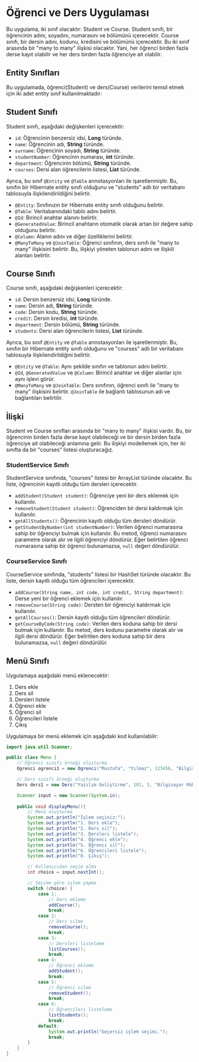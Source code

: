 # Öğrenci ve Ders Uygulaması

Bu uygulama, iki sınıf olacaktır: Student ve Course. Student sınıfı, bir öğrencinin adını, soyadını, numarasını ve bölümünü içerecektir. Course sınıfı, bir dersin adını, kodunu, kredisini ve bölümünü içerecektir. Bu iki sınıf arasında bir "many to many" ilişkisi olacaktır. Yani, her öğrenci birden fazla derse kayıt olabilir ve her ders birden fazla öğrenciye ait olabilir.

## Entity Sınıfları
Bu uygulamada, öğrenci(Student) ve ders(Course) verilerini temsil etmek için iki adet entity sınıf kullanılmaktadır:

## Student Sınıfı

Student sınıfı, aşağıdaki değişkenleri içerecektir:

- `id`: Öğrencinin benzersiz idsi, **Long** türünde.
- `name`: Öğrencinin adı, **String** türünde.
- `surname`: Öğrencinin soyadı, **String** türünde.
- `studentNumber`: Öğrencinin numarası, **int** türünde.
- `department`: Öğrencinin bölümü, **String** türünde.
- `courses`: Dersi alan öğrencilerin listesi, **List<Course>** türünde.

Ayrıca, bu sınıf `@Entity` ve `@Table` annotasyonları ile işaretlenmiştir. Bu, sınıfın bir Hibernate entity sınıfı olduğunu ve "students" adlı bir veritabanı tablosuyla ilişkilendirildiğini belirtir.

- `@Entity`: Sınıfınızın bir Hibernate entity sınıfı olduğunu belirtir.
- `@Table`: Veritabanındaki tablo adını belirtir.
- `@Id`: Birincil anahtar alanını belirtir.
- `@GeneratedValue`: Birincil anahtarın otomatik olarak artan bir değere sahip olduğunu belirtir.
- `@Column`: Alanın adını ve diğer özelliklerini belirtir.
- `@ManyToMany` ve `@JoinTable`: Öğrenci sınıfının, ders sınıfı ile "many to many" ilişkisini belirtir. Bu, ilişkiyi yöneten tablonun adını ve ilişkili alanları belirtir.

## Course Sınıfı

Course sınıfı, aşağıdaki değişkenleri içerecektir:

- `id`: Dersin benzersiz idsi, **Long** türünde.
- `name`: Dersin adı, **String** türünde.
- `code`: Dersin kodu, **String** türünde.
- `credit`: Dersin kredisi, **int** türünde.
- `department`: Dersin bölümü, **String** türünde.
- `students`: Dersi alan öğrencilerin listesi, **List<Student>** türünde.

Ayrıca, bu sınıf `@Entity` ve `@Table` annotasyonları ile işaretlenmiştir. Bu, sınıfın bir Hibernate entity sınıfı olduğunu ve "courses" adlı bir veritabanı tablosuyla ilişkilendirildiğini belirtir.

- `@Entity` ve `@Table`: Aynı şekilde sınıfın ve tablonun adını belirtir.
- `@Id`, `@GeneratedValue` ve `@Column`: Birincil anahtar ve diğer alanlar için aynı işlevi görür.
- `@ManyToMany` ve `@JoinTable`: Ders sınıfının, öğrenci sınıfı ile "many to many" ilişkisini belirtir. `@JoinTable` ile bağlantı tablosunun adı ve bağlantıları belirtilir.

## İlişki

Student ve Course sınıfları arasında bir "many to many" ilişkisi vardır. Bu, bir öğrencinin birden fazla derse kayıt olabileceği ve bir dersin birden fazla öğrenciye ait olabileceği anlamına gelir. Bu ilişkiyi modellemek için, her iki sınıfta da bir "courses" listesi oluşturacağız.

### StudentService Sınıfı

StudentService sınıfında, "courses" listesi bir ArrayList türünde olacaktır. Bu liste, öğrencinin kayıtlı olduğu tüm dersleri içerecektir.

- `addStudent(Student student)`: Öğrenciye yeni bir ders eklemek için kullanılır.
- `removeStudent(Student student)`: Öğrenciden bir dersi kaldırmak için kullanılır.
- `getAllStudents()`: Öğrencinin kayıtlı olduğu tüm dersleri döndürür.
- `getStudentByNumber(int studentNumber)`: Verilen öğrenci numarasına sahip bir öğrenciyi bulmak için kullanılır. Bu metod, öğrenci numarasını parametre olarak alır ve ilgili öğrenciyi döndürür. Eğer belirtilen öğrenci numarasına sahip bir öğrenci bulunamazsa, `null` değeri döndürülür.

### CourseService Sınıfı

CourseService sınıfında, "students" listesi bir HashSet türünde olacaktır. Bu liste, dersin kayıtlı olduğu tüm öğrencileri içerecektir.

- `addCourse(String name, int code, int credit, String department)`: Derse yeni bir öğrenci eklemek için kullanılır.
- `removeCourse(String code)`: Dersten bir öğrenciyi kaldırmak için kullanılır.
- `getAllCourses()`: Dersin kayıtlı olduğu tüm öğrencileri döndürür.
- `getCourseByCode(String code)`: Verilen ders koduna sahip bir dersi bulmak için kullanılır. Bu metod, ders kodunu parametre olarak alır ve ilgili dersi döndürür. Eğer belirtilen ders koduna sahip bir ders bulunamazsa, `null` değeri döndürülür.

## Menü Sınıfı
Uygulamaya aşağıdaki menü eklenecektir:

1. Ders ekle
2. Ders sil
3. Dersleri listele
4. Öğrenci ekle
5. Öğrenci sil
6. Öğrencileri listele
0. Çıkış

Uygulamaya bir menü eklemek için aşağıdaki kod kullanılabilir:

```java
import java.util.Scanner;

public class Menu {
    // Öğrenci sınıfı örneği oluşturma
    Ogrenci ogrenci1 = new Ogrenci("Mustafa", "Yılmaz", 123456, "Bilgisayar Mühendisliği");

    // Ders sınıfı örneği oluşturma
    Ders ders1 = new Ders("Yazılım Geliştirme", 101, 3, "Bilgisayar Mühendisliği");

    Scanner input = new Scanner(System.in);
    
    public void displayMenu(){
        // Menü oluşturma
        System.out.println("İşlem seçiniz:");
        System.out.println("1. Ders ekle");
        System.out.println("2. Ders sil");
        System.out.println("3. Dersleri listele");
        System.out.println("4. Öğrenci ekle");
        System.out.println("5. Öğrenci sil");
        System.out.println("6. Öğrencileri listele");
        System.out.println("0. Çıkış");

        // Kullanıcıdan seçim alma
        int choice = input.nextInt();

        // Seçime göre işlem yapma
        switch (choice) {
            case 1:
                // Ders ekleme
                addCourse();
                break;
            case 2:
                // Ders silme
                removeCourse();
                break;
            case 3:
                // Dersleri listeleme
                listCourses();
                break;
            case 4:
                // Öğrenci ekleme
                addStudent();
                break;
            case 5:
                // Öğrenci silme
                removeStudent();
                break;
            case 6:
                // Öğrencileri listeleme
                listStudents();
                break;
            default:
                System.out.println("Geçersiz işlem seçimi.");
                break;
        }
    }
}
